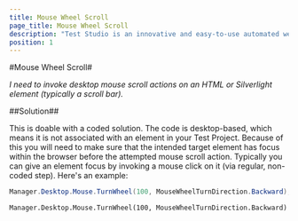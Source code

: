 ```yaml
---
title: Mouse Wheel Scroll
page_title: Mouse Wheel Scroll
description: "Test Studio is an innovative and easy-to-use automated web, WPF and load testing solution. Test Studio tests support essential technologies like ASP.NET AJAX, Silverlight, PHP and MVC. HTML5, Testing framework, functional testing, performance testing, load testing, exploratory testing, manual testing."
position: 1
---
```

#Mouse Wheel Scroll#

*I need to invoke desktop mouse scroll actions on an HTML or Silverlight element (typically a scroll bar).*

##Solution##

This is doable with a coded solution. The code is desktop-based, which means it is not associated with an element in your Test Project. Because of this you will need to make sure that the intended target element has focus within the browser before the attempted mouse scroll action. Typically you can give an element focus by invoking a mouse click on it (via regular, non-coded step). Here's an example:

```C#
Manager.Desktop.Mouse.TurnWheel(100, MouseWheelTurnDirection.Backward);
```
```VB
Manager.Desktop.Mouse.TurnWheel(100, MouseWheelTurnDirection.Backward)
```
